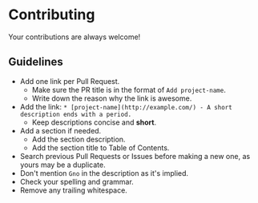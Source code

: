 # Contributing

Your contributions are always welcome!

## Guidelines

* Add one link per Pull Request.
    * Make sure the PR title is in the format of `Add project-name`.
    * Write down the reason why the link is awesome.
* Add the link: `* [project-name](http://example.com/) - A short description ends with a period.`
    * Keep descriptions concise and **short**.
* Add a section if needed.
    * Add the section description.
    * Add the section title to Table of Contents.
* Search previous Pull Requests or Issues before making a new one, as yours may be a duplicate.
* Don't mention `Gno` in the description as it's implied.
* Check your spelling and grammar.
* Remove any trailing whitespace.

<!-- For later:
Just a gentle reminder: **Try not to submit your own project. Instead, wait for someone finds it useful and submits it for you.**
-->
